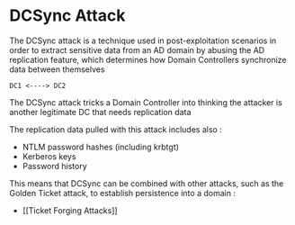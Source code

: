 # DCSync Attack
The DCSync attack is a technique used in post-exploitation scenarios in order to extract sensitive data from an AD domain by abusing the AD replication feature, which determines how Domain 
Controllers synchronize data between themselves

```example
DC1 <----> DC2
```

The DCSync attack tricks a Domain Controller into thinking the attacker is another legitimate DC that needs replication data

The replication data pulled with this attack includes also :
- NTLM password hashes (including krbtgt)
- Kerberos keys
- Password history

This means that DCSync can be combined with other attacks, such as the Golden Ticket attack, to establish persistence into a domain :
- [[Ticket Forging Attacks]]
